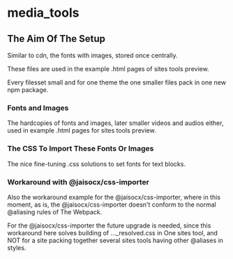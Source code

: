 # media_tools

## The Aim Of The Setup

Similar to cdn, the fonts with images, 
stored once centrally.

These files are used in the example .html pages of sites tools preview.

Every filesset small and for one theme the one smaller files pack in one new npm package.



### Fonts and Images

The hardcopies of fonts and images, 
later smaller videos and audios either, 
used in example .html pages for sites tools preview.



### The CSS To Import These Fonts Or Images

The nice fine-tuning .css solutions to set fonts for text blocks.



### Workaround with @jaisocx/css-importer

Also the workaround example for the @jaisocx/css-importer, 
where in this moment, as is, 
the @jaisocx/css-importer doesn't conform to the normal @aliasing rules of The Webpack.

For the @jaisocx/css-importer the future upgrade is needed, 
since this workaround here solves building of ..._resolved.css in One sites tool,
and NOT for a site packing together several sites tools having other @aliases in styles.


